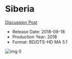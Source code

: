 # Siberia

[Discussion Post](https://www.avsforum.com/threads/bass-eq-for-filtered-movies.2995212/post-56883192)

* Release Date: 2018-09-18
* Production Year: 2018
* Format: BD/DTS-HD MA 5.1

![img 0](https://i.imgur.com/wfAPvt5.jpg)

